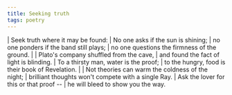 ```yaml
---
title: Seeking truth
tags: poetry
---
```


| Seek truth where it may be found:
| No one asks if the sun is shining;
| no one ponders if the band still plays;
| no one questions the firmness of the ground.
|
| Plato's company shuffled from the cave,
| and found the fact of light is blinding.
| To a thirsty man, water is the proof;
| to the hungry, food is their book of Revelation.
|
| Not theories can warm the coldness of the night;
| brilliant thoughts won't compete with a single Ray.
| Ask the lover for this or that proof --
| he will bleed to show you the way.
